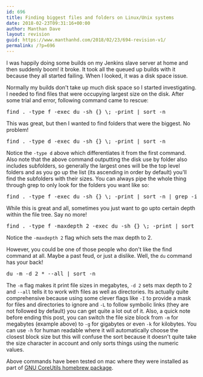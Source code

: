 ```yaml
---
id: 696
title: Finding biggest files and folders on Linux/Unix systems
date: 2018-02-23T09:31:16+00:00
author: Manthan Dave
layout: revision
guid: https://www.manthanhd.com/2018/02/23/694-revision-v1/
permalink: /?p=696
---
```

I was happily doing some builds on my Jenkins slave server at home and then suddenly boom! it broke. It took all the queued up builds with it because they all started failing. When I looked, it was a disk space issue.

Normally my builds don't take up much disk space so I started investigating. I needed to find files that were occupying largest size on the disk. After some trial and error, following command came to rescue:
<pre class="lang:sh decode:true ">find . -type f -exec du -sh {} \; -print | sort -n</pre>
This was great, but then I wanted to find folders that were the biggest. No problem!
<pre class="lang:default decode:true ">find . -type d -exec du -sh {} \; -print | sort -n</pre>
Notice the <code>-type d</code> above which differentiates it from the first command. Also note that the above command outputting the disk use by folder also includes subfolders, so generally the largest ones will be the top level folders and as you go up the list (its ascending in order by default) you'll find the subfolders with their sizes. You can always pipe the whole thing through grep to only look for the folders you want like so:
<pre class="lang:sh decode:true ">find . -type f -exec du -sh {} \; -print | sort -n | grep -i /target</pre>
While this is great and all, sometimes you just want to go upto certain depth within the file tree. Say no more!
<pre class="lang:sh decode:true ">find . -type f -maxdepth 2 -exec du -sh {} \; -print | sort -n | grep -i /target</pre>
Notice the `-maxdepth 2` flag which sets the max depth to 2.

However, you could be one of those people who don't like the find command at all. Maybe a past feud, or just a dislike. Well, the <code>du</code> command has your back!
<pre class="lang:sh decode:true">du -m -d 2 * --all | sort -n</pre>
The <code>-m</code> flag makes it print file sizes in megabytes, <code>-d 2</code> sets max depth to 2 and <code>--all</code> tells it to work with files as well as directories. Its actually quite comprehensive because using some clever flags like <code>-I</code> to provide a mask for files and directories to ignore and <code>-L</code> to follow symbolic links (they are not followed by default) you can get quite a lot out of it. Also, a quick note before ending this post, you can switch the file size block from <code>-m</code> for megabytes (example above) to <code>-g</code> for gigabytes or even <code>-k</code> for kilobytes. You can use <code>-h</code> for human readable where it will automatically choose the closest block size but this will confuse the sort because it doesn't quite take the size character in account and only sorts things using the numeric values.

Above commands have been tested on mac where they were installed as part of <a href="http://brewformulas.org/Coreutil">GNU CoreUtils homebrew package</a>.